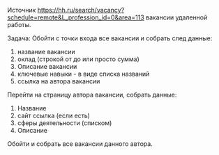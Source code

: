 Источник https://hh.ru/search/vacancy?schedule=remote&L_profession_id=0&area=113
вакансии удаленной работы.

Задача: Обойти с точки входа все вакансии и собрать след данные:


1. название вакансии
2. оклад (строкой от до или просто сумма)
3. Описание вакансии
4. ключевые навыки - в виде списка названий
5. ссылка на автора вакансии


Перейти на страницу автора вакансии,
собрать данные:

1. Название
2. сайт ссылка (если есть)
3. сферы деятельности (списком)
4. Описание

Обойти и собрать все вакансии данного автора.
